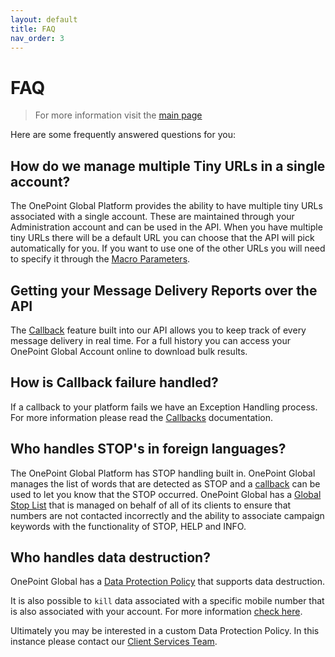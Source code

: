 ```yaml
---
layout: default
title: FAQ
nav_order: 3
---
```

# FAQ

> For more information visit the [main page](../README.md)

Here are some frequently answered questions for you:

## How do we manage multiple Tiny URLs in a single account?

The OnePoint Global Platform provides the ability to have multiple tiny URLs associated with a single account. These are maintained through your Administration account and can be used in the API. When you have multiple tiny URLs there will be a default URL you can choose that the API will pick automatically for you. If you want to use one of the other URLs you will need to specify it through the [Macro Parameters](Macros.md).

## Getting your Message Delivery Reports over the API

The [Callback](Callbacks.md) feature built into our API allows you to keep track of every message delivery in real time. For a full history you can access your OnePoint Global Account online to download bulk results.

## How is Callback failure handled?

If a callback to your platform fails we have an Exception Handling process. For more information please read the [Callbacks](Callbacks.md) documentation.

## Who handles STOP's in foreign languages?

The OnePoint Global Platform has STOP handling built in. OnePoint Global manages the list of words that are detected as STOP and a [callback](Callbacks.md) can be used to let you know that the STOP occurred. OnePoint Global has a [Global Stop List](Stop.md) that is managed on behalf of all of its clients to ensure that numbers are not contacted incorrectly and the ability to associate campaign keywords with the functionality of STOP, HELP and INFO.

## Who handles data destruction?

OnePoint Global has a [Data Protection Policy](http://resources.onepointglobal.com/data-protection/) that supports data destruction.

It is also possible to `kill` data associated with a specific mobile number that is also associated with your account. For more information [check here](Message.md).

Ultimately you may be interested in a custom Data Protection Policy. In this instance please contact our [Client Services Team](https://www.onepointglobal.com/open-account/).

